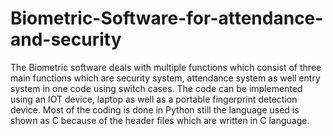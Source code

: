 # Biometric-Software-for-attendance-and-security
The Biometric software deals with multiple functions which consist of three main functions which are security system, attendance system as well entry system in one code using switch cases. 
The code can be implemented using an IOT device, laptop as well as a portable fingerprint detection device.
Most of the coding is done in Python still the language used is shown as C because of the header files which are written in C language.
